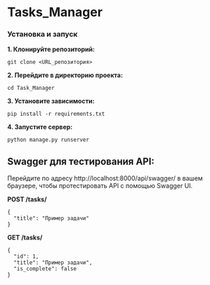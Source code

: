 # Tasks_Manager

### Установка и запуск
**1. Клонируйте репозиторий:**
   ```
   git clone <URL_репозитория>
   ```
**2. Перейдите в директорию проекта:**
   ```
   cd Task_Manager
   ```
**3. Установите зависимости:**
   ```
   pip install -r requirements.txt
   ```
**4. Запустите сервер:**
   ```
   python manage.py runserver
   ```

## Swagger для тестирования API:
  Перейдите по адресу  http://localhost:8000/api/swagger/ в вашем браузере, 
  чтобы протестировать API с помощью Swagger UI.
  
 **POST /tasks/**
  ```
  {
    "title": "Пример задачи"
  }
  ```
  **GET /tasks/**
  ```
  {
    "id": 1,
    "title": "Пример задачи",
    "is_complete": false
  }
  ```
